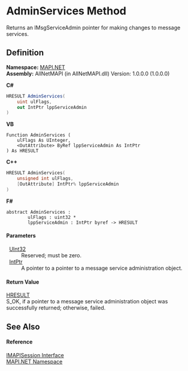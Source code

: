 # AdminServices Method


Returns an IMsgServiceAdmin pointer for making changes to message services.



## Definition
**Namespace:** <a href="5bef4637-66f8-16d4-e5f4-4d0da57a1538.md">MAPI.NET</a>  
**Assembly:** AllNetMAPI (in AllNetMAPI.dll) Version: 1.0.0.0 (1.0.0.0)

**C#**
``` C#
HRESULT AdminServices(
	uint ulFlags,
	out IntPtr lppServiceAdmin
)
```
**VB**
``` VB
Function AdminServices ( 
	ulFlags As UInteger,
	<OutAttribute> ByRef lppServiceAdmin As IntPtr
) As HRESULT
```
**C++**
``` C++
HRESULT AdminServices(
	unsigned int ulFlags, 
	[OutAttribute] IntPtr% lppServiceAdmin
)
```
**F#**
``` F#
abstract AdminServices : 
        ulFlags : uint32 * 
        lppServiceAdmin : IntPtr byref -> HRESULT 
```



#### Parameters
<dl><dt>  <a href="https://learn.microsoft.com/dotnet/api/system.uint32" target="_blank" rel="noopener noreferrer">UInt32</a></dt><dd>Reserved; must be zero.</dd><dt>  <a href="https://learn.microsoft.com/dotnet/api/system.intptr" target="_blank" rel="noopener noreferrer">IntPtr</a></dt><dd>A pointer to a pointer to a message service administration object.</dd></dl>

#### Return Value
<a href="50596607-a328-ef10-6ea9-0448fbb7d197.md">HRESULT</a>  
S_OK, if a pointer to a message service administration object was successfully returned; otherwise, failed.

## See Also


#### Reference
<a href="d28ec202-b730-fb1f-42ac-5545b0b43d47.md">IMAPISession Interface</a>  
<a href="5bef4637-66f8-16d4-e5f4-4d0da57a1538.md">MAPI.NET Namespace</a>  
